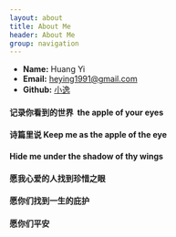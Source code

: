 ```yaml
---
layout: about
title: About Me
header: About Me
group: navigation
---
```

 * **Name:** Huang Yi
 * **Email:** [heying1991@gmail.com](mailto:heying1991@gmail.com)
 * **Github:** [小逸](https://github.com/Huangtuzhi)



#### 记录你看到的世界  the apple of your eyes  <br />


#### 诗篇里说 Keep me as the **apple of the eye** <br />


#### Hide me under the shadow of thy wings <br />


#### 愿我心爱的人找到**珍惜之眼** <br />


#### 愿你们找到一生的庇护 <br />


#### 愿你们平安 <br />

